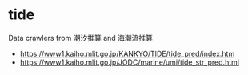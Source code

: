# tide

Data crawlers from 潮汐推算 and 海潮流推算

* https://www1.kaiho.mlit.go.jp/KANKYO/TIDE/tide_pred/index.htm
* https://www1.kaiho.mlit.go.jp/JODC/marine/umi/tide_str_pred.html
